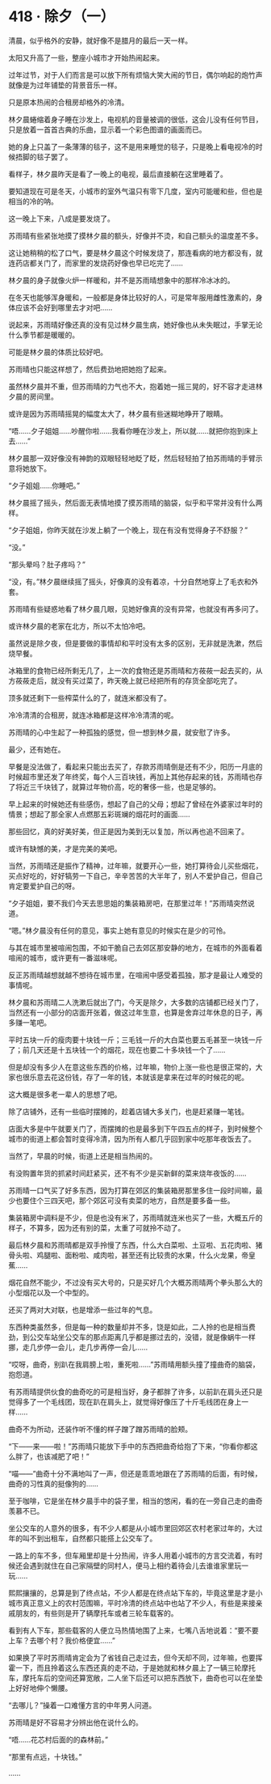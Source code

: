 # 418 · 除夕（一）

清晨，似乎格外的安静，就好像不是腊月的最后一天一样。

太阳又升高了一些，整座小城市才开始热闹起来。

过年过节，对于人们而言是可以放下所有烦恼大笑大闹的节日，偶尔响起的炮竹声就像是为过年铺垫的背景音乐一样。

只是原本热闹的合租房却格外的冷清。

林夕晨蜷缩着身子睡在沙发上，电视机的音量被调的很低，这会儿没有任何节目，只是放着一首首古典的乐曲，显示着一个彩色图谱的画面而已。

她的身上只盖了一条薄薄的毯子，这不是用来睡觉的毯子，只是晚上看电视冷的时候捂脚的毯子罢了。

看样子，林夕晨昨天是看了一晚上的电视，最后直接躺在这里睡着了。

要知道现在可是冬天，小城市的室外气温只有零下几度，室内可能暖和些，但也是相当的冷的呐。

这一晚上下来，八成是要发烧了。

苏雨晴有些紧张地摸了摸林夕晨的额头，好像并不烫，和自己额头的温度差不多。

这让她稍稍的松了口气，要是林夕晨这个时候发烧了，那连看病的地方都没有，就连药店都关门了，而家里的发烧药好像也早已吃完了……

林夕晨的身子就像火炉一样暖和，并不是苏雨晴想象中的那样冷冰冰的。

在冬天也能够浑身暖和，一般都是身体比较好的人，可是常年服用雌性激素的，身体应该不会好到哪里去才对吧……

说起来，苏雨晴好像还真的没有见过林夕晨生病，她好像也从未失眠过，手掌无论什么季节都是暖暖的。

可能是林夕晨的体质比较好吧。

苏雨晴也只能这样想了，然后费劲地把她抱了起来。

虽然林夕晨并不重，但苏雨晴的力气也不大，抱着她一摇三晃的，好不容才走进林夕晨的房间里。

或许是因为苏雨晴摇晃的幅度太大了，林夕晨有些迷糊地睁开了眼睛。

“唔……夕子姐姐……吵醒你啦……我看你睡在沙发上，所以就……就把你抱到床上去……”

林夕晨那一双好像没有神韵的双眼轻轻地眨了眨，然后轻轻拍了拍苏雨晴的手臂示意将她放下。

“夕子姐姐……你睡吧。”

林夕晨摇了摇头，然后面无表情地摸了摸苏雨晴的脑袋，似乎和平常并没有什么两样。

“夕子姐姐，你昨天就在沙发上躺了一个晚上，现在有没有觉得身子不舒服？”

“没。”

“那头晕吗？肚子疼吗？”

“没，有。”林夕晨继续摇了摇头，好像真的没有着凉，十分自然地穿上了毛衣和外套。

苏雨晴有些疑惑地看了林夕晨几眼，见她好像真的没有异常，也就没有再多问了。

或许林夕晨的老家在北方，所以不太怕冷吧。

虽然说是除夕夜，但是要做的事情却和平时没有太多的区别，无非就是洗漱，然后烧早餐。

冰箱里的食物已经所剩无几了，上一次的食物还是苏雨晴和方莜莜一起去买的，从方莜莜走后，就没有买过菜了，昨天晚上就已经把所有的存货全部吃完了。

顶多就还剩下一些榨菜什么的了，就连米都没有了。

冷冷清清的合租房，就连冰箱都是这样冷冷清清的呢。

苏雨晴的心中生起了一种孤独的感觉，但一想到林夕晨，就安慰了许多。

最少，还有她在。

早餐是没法做了，看起来只能出去买了，存款苏雨晴倒是还有不少，阳历一月底的时候超市里还发了年终奖，每个人三百块钱，再加上其他存起来的钱，苏雨晴也存了将近三千块钱了，就算过年物价高，吃的奢侈一些，也是足够的。

早上起来的时候她还有些感伤，想起了自己的父母；想起了曾经在外婆家过年时的情景；想起了那全家人点燃那五彩斑斓的烟花时的画面……

那些回忆，真的好美好美，但正是因为美到无以复加，所以再也追不回来了。

或许有缺憾的美，才是完美的美吧。

当然，苏雨晴还是振作了精神，过年嘛，就要开心一些，她打算待会儿买些烟花，买点好吃的，好好犒劳一下自己，辛辛苦苦的大半年了，别人不爱护自己，但自己肯定要爱护自己的呀。

“夕子姐姐，要不我们今天去思思姐的集装箱房吧，在那里过年！”苏雨晴突然说道。

“嗯。”林夕晨没有任何的意见，事实上她有意见的时候实在是少的可怜。

与其在城市里被喧闹包围，不如干脆自己去郊区那安静的地方，在城市的外面看着喧闹的城市，或许更有一番滋味呢。

反正苏雨晴越想就越不想待在城市里，在喧闹中感受着孤独，那才是最让人难受的事情呢。

林夕晨和苏雨晴二人洗漱后就出了门，今天是除夕，大多数的店铺都已经关门了，当然还有一小部分的店面开张着，做这过年生意，也算是舍弃过年休息的日子，再多赚一笔吧。

平时五块一斤的瘦肉要十块钱一斤；三毛钱一斤的大白菜也要五毛甚至一块钱一斤了；前几天还是十五块钱一个的烟花，现在也要二十多块钱一个了……

但是却没有多少人在意这些东西的价格，过年嘛，物价上涨一些也是很正常的，大家也很乐意去花这份钱，存了一年的钱，本就该是拿来在过年的时候花的呢。

这大概是很多老一辈人的思想了吧。

除了店铺外，还有一些临时摆摊的，趁着店铺大多关门，也是赶紧赚一笔钱。

店面大多是中午就要关门了，而摆摊的也是最多到下午四五点的样子，到时候整个城市的街道上都会暂时变得冷清，因为所有人都几乎回到家中吃那年夜饭去了。

当然了，早晨的时候，街道上还是相当热闹的。

有没购置年货的抓紧时间赶紧买，还不有不少是买新鲜的菜来烧年夜饭的……

苏雨晴一口气买了好多东西，因为打算在郊区的集装箱房那里多住一段时间嘛，最少也要住个三四天吧，那个郊区可没有卖菜的地方，自然是要多备一些。

集装箱房中调料是不少，但是也没有米了，苏雨晴就连米也买了一些，大概五斤的样子，不算多，因为还有别的菜，太重了可就拎不动了。

最后林夕晨和苏雨晴都是双手拎慢了东西，什么大白菜啦、土豆啦、五花肉啦、猪骨头啦、鸡腿啦、面粉啦、咸肉啦，甚至还有比较贵的水果，什么火龙果，帝皇蕉……

烟花自然不能少，不过没有买大号的，只是买好几个大概苏雨晴两个拳头那么大的小型烟花以及一个中型的。

还买了两对大对联，也是增添一些过年的气息。

东西种类虽然多，但是每一种的数量却并不多，饶是如此，二人拎的也是相当费劲，到公交车站坐公交车的那点距离几乎都是挪过去的，没错，就是像蜗牛一样挪，走几步停一会儿，走几步再停一会儿……

“哎呀，曲奇，别趴在我肩膀上啦，重死啦……”苏雨晴用额头撞了撞曲奇的脑袋，抱怨道。

有苏雨晴提供伙食的曲奇吃的可是相当好，身子都胖了许多，以前趴在肩头还只是觉得多了一个毛线团，现在趴在肩头上，就觉得好像压了十斤毛线团在身上一样……

曲奇不为所动，还装作听不懂的样子蹭了蹭苏雨晴的脸颊。

“下——来——啦！”苏雨晴只能放下手中的东西把曲奇给抱了下来，“你看你都这么胖了，也该减肥了吧！”

“喵——”曲奇十分不满地叫了一声，但还是乖乖地跟在了苏雨晴的后面，有时候，曲奇的习性真的挺像狗的……

至于咖啡，它是坐在林夕晨手中的袋子里，相当的悠闲，看的在一旁自己走的曲奇羡慕不已。

坐公交车的人意外的很多，有不少人都是从小城市里回郊区农村老家过年的，大过年的叫不到出租车，自然都只能搭上公交车了。

一路上的车不多，但车厢里却是十分热闹，许多人用着小城市的方言交流着，有时候还会遇到就住在自己家隔壁的同村人，便马上相约着待会儿去谁谁家里玩一玩……

熙熙攘攘的，总算是到了终点站，不少人都是在终点站下车的，毕竟这里是才是小城市真正意义上的农村范围嘛，平时冷清的终点站中也站了不少人，有些是来接亲戚朋友的，有些则是开了辆摩托车或者三轮车载客的。

看到有人下车，那些载客的人便立马热情地围了上来，七嘴八舌地说着：“要不要上车？去哪个村？我价格便宜……”

如果换了平时苏雨晴肯定会为了省钱自己走过去，但今天却不同，过年嘛，也要挥霍一下，而且拎着这么东西还真的走不动，于是她就和林夕晨上了一辆三轮摩托车，摩托车后的空间还算宽敞，二人坐下后还可以把东西放下，曲奇也可以在坐垫上好好地伸个懒腰。

“去哪儿？”操着一口难懂方言的中年男人问道。

苏雨晴是好不容易才分辨出他在说什么的。

“唔……花芯村后面的的森林前。”

“那里有点远，十块钱。”

……
